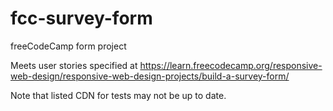 # fcc-survey-form
freeCodeCamp form project

Meets user stories specified at https://learn.freecodecamp.org/responsive-web-design/responsive-web-design-projects/build-a-survey-form/

Note that listed CDN for tests may not be up to date.
